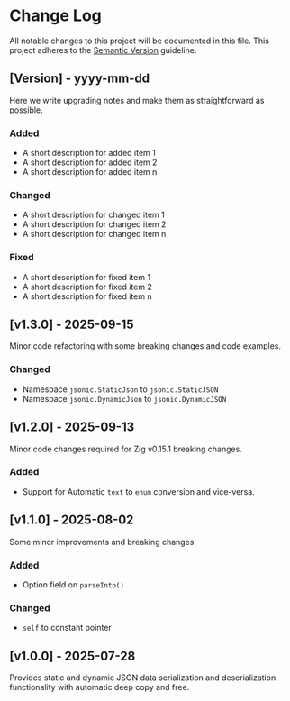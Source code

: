 # Change Log

All notable changes to this project will be documented in this file.
This project adheres to the [Semantic Version](https://semver.org/) guideline.

## [Version] - yyyy-mm-dd

Here we write upgrading notes and make them as straightforward as possible.

### Added
- A short description for added item 1
- A short description for added item 2
- A short description for added item n

### Changed
- A short description for changed item 1
- A short description for changed item 2
- A short description for changed item n

### Fixed
- A short description for fixed item 1
- A short description for fixed item 2
- A short description for fixed item n

## [v1.3.0] - 2025-09-15

Minor code refactoring with some breaking changes and code examples.

### Changed

- Namespace `jsonic.StaticJson` to `jsonic.StaticJSON`
- Namespace `jsonic.DynamicJson` to `jsonic.DynamicJSON`

## [v1.2.0] - 2025-09-13

Minor code changes required for Zig v0.15.1 breaking changes.

### Added

- Support for Automatic `text` to `enum` conversion and vice-versa.

## [v1.1.0] - 2025-08-02

Some minor improvements and breaking changes.

### Added

- Option field on `parseInto()`

### Changed

- `self` to constant pointer

## [v1.0.0] - 2025-07-28

Provides static and dynamic JSON data serialization and deserialization functionality with automatic deep copy and free.
